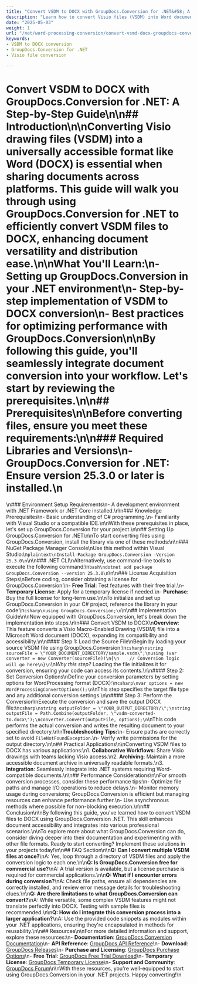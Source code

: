 ```yaml
---
title: "Convert VSDM to DOCX with GroupDocs.Conversion for .NET&#58; A Step-by-Step Guide"
description: "Learn how to convert Visio files (VSDM) into Word documents (DOCX) using GroupDocs.Conversion for .NET. This guide covers setup, implementation, and performance tips."
date: "2025-05-03"
weight: 1
url: "/net/word-processing-conversion/convert-vsmd-docx-groupdocs-conversion-net/"
keywords:
- VSDM to DOCX conversion
- GroupDocs.Conversion for .NET
- Visio file conversion

---
```



# Convert VSDM to DOCX with GroupDocs.Conversion for .NET: A Step-by-Step Guide\n\n## Introduction\n\nConverting Visio drawing files (VSDM) into a universally accessible format like Word (DOCX) is essential when sharing documents across platforms. This guide will walk you through using GroupDocs.Conversion for .NET to efficiently convert VSDM files to DOCX, enhancing document versatility and distribution ease.\n\n**What You'll Learn:**\n- Setting up GroupDocs.Conversion in your .NET environment\n- Step-by-step implementation of VSDM to DOCX conversion\n- Best practices for optimizing performance with GroupDocs.Conversion\n\nBy following this guide, you'll seamlessly integrate document conversion into your workflow. Let's start by reviewing the prerequisites.\n\n## Prerequisites\n\nBefore converting files, ensure you meet these requirements:\n\n### Required Libraries and Versions\n- **GroupDocs.Conversion for .NET**: Ensure version 25.3.0 or later is installed.\n  
\n### Environment Setup Requirements\n- A development environment with .NET Framework or .NET Core installed.\n\n### Knowledge Prerequisites\n- Basic understanding of C# programming.\n- Familiarity with Visual Studio or a compatible IDE.\n\nWith these prerequisites in place, let's set up GroupDocs.Conversion for your project.\n\n## Setting Up GroupDocs.Conversion for .NET\n\nTo start converting files using GroupDocs.Conversion, install the library via one of these methods:\n\n### NuGet Package Manager Console\nUse this method within Visual Studio:\n```plaintext\nInstall-Package GroupDocs.Conversion -Version 25.3.0\n```\n\n### .NET CLI\nAlternatively, use command-line tools to execute the following command:\n```bash\ndotnet add package GroupDocs.Conversion --version 25.3.0\n```\n\n### License Acquisition Steps\nBefore coding, consider obtaining a license for GroupDocs.Conversion:\n- **Free Trial**: Test features with their free trial.\n- **Temporary License**: Apply for a temporary license if needed.\n- **Purchase**: Buy the full license for long-term use.\n\nTo initialize and set up GroupDocs.Conversion in your C# project, reference the library in your code:\n```csharp\nusing GroupDocs.Conversion;\n```\n\n## Implementation Guide\n\nNow equipped with GroupDocs.Conversion, let's break down the implementation into steps.\n\n### Convert VSDM to DOCX\n**Overview**: This feature converts a Visio Macro-Enabled Drawing (VSDM) file into a Microsoft Word document (DOCX), expanding its compatibility and accessibility.\n\n#### Step 1: Load the Source File\nBegin by loading your source VSDM file using GroupDocs.Conversion:\n```csharp\nstring sourceFile = \"YOUR_DOCUMENT_DIRECTORY/sample.vsdm\";\nusing (var converter = new Converter(sourceFile))\n{\n    // Conversion logic will go here\n}\n```\n*Why this step?* Loading the file initializes it for conversion, ensuring your code can access its contents.\n\n#### Step 2: Set Conversion Options\nDefine your conversion parameters by setting options for WordProcessing format (DOCX):\n```csharp\nvar options = new WordProcessingConvertOptions();\n```\nThis step specifies the target file type and any additional conversion settings.\n\n#### Step 3: Perform the Conversion\nExecute the conversion and save the output DOCX file:\n```csharp\nstring outputFolder = \"YOUR_OUTPUT_DIRECTORY/\";\nstring outputFile = Path.Combine(outputFolder, \"vsdm-converted-to.docx\");\nconverter.Convert(outputFile, options);\n```\nThis code performs the actual conversion and writes the resulting document to your specified directory.\n\n**Troubleshooting Tips:**\n- Ensure paths are correctly set to avoid `FileNotFoundException`.\n- Verify write permissions for the output directory.\n\n## Practical Applications\n\nConverting VSDM files to DOCX has various applications:\n1. **Collaborative Workflows**: Share Visio drawings with teams lacking Visio access.\n2. **Archiving**: Maintain a more accessible document archive in universally readable formats.\n3. **Integration**: Seamlessly integrate into .NET systems requiring Word-compatible documents.\n\n## Performance Considerations\n\nFor smooth conversion processes, consider these performance tips:\n- Optimize file paths and manage I/O operations to reduce delays.\n- Monitor memory usage during conversions; GroupDocs.Conversion is efficient but managing resources can enhance performance further.\n- Use asynchronous methods where possible for non-blocking execution.\n\n## Conclusion\n\nBy following this guide, you've learned how to convert VSDM files to DOCX using GroupDocs.Conversion .NET. This skill enhances document accessibility and integrates into various professional scenarios.\n\nTo explore more about what GroupDocs.Conversion can do, consider diving deeper into their documentation and experimenting with other file formats. Ready to start converting? Implement these solutions in your projects today!\n\n## FAQ Section\n\n**Q: Can I convert multiple VSDM files at once?**\nA: Yes, loop through a directory of VSDM files and apply the conversion logic to each one.\n\n**Q: Is GroupDocs.Conversion free for commercial use?**\nA: A trial version is available, but a license purchase is required for commercial applications.\n\n**Q: What if I encounter errors during conversion?**\nA: Check file paths, ensure all dependencies are correctly installed, and review error message details for troubleshooting clues.\n\n**Q: Are there limitations to what GroupDocs.Conversion can convert?**\nA: While versatile, some complex VSDM features might not translate perfectly into DOCX. Testing with sample files is recommended.\n\n**Q: How do I integrate this conversion process into a larger application?**\nA: Use the provided code snippets as modules within your .NET applications, ensuring they're encapsulated in methods for reusability.\n\n## Resources\n\nFor more detailed information and support, explore these resources:\n- **Documentation**: [GroupDocs.Conversion Documentation](https://docs.groupdocs.com/conversion/net/)\n- **API Reference**: [GroupDocs API Reference](https://reference.groupdocs.com/conversion/net/)\n- **Download**: [GroupDocs Releases](https://releases.groupdocs.com/conversion/net/)\n- **Purchase and Licensing**: [GroupDocs Purchase Options](https://purchase.groupdocs.com/buy)\n- **Free Trial**: [GroupDocs Free Trial Download](https://releases.groupdocs.com/conversion/net/)\n- **Temporary License**: [GroupDocs Temporary License](https://purchase.groupdocs.com/temporary-license/)\n- **Support and Community**: [GroupDocs Forum](https://forum.groupdocs.com/c/conversion/10)\n\nWith these resources, you're well-equipped to start using GroupDocs.Conversion in your .NET projects. Happy converting!\n
